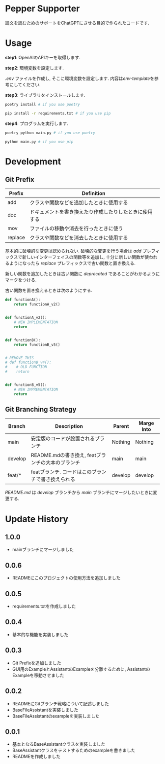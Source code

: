 # Pepper Supporter

論文を読むためのサポートをChatGPTにさせる目的で作られたコードです.

# Usage

**step1**: OpenAIのAPIキーを取得します.

**step2**: 環境変数を設定します.

*.env* ファイルを作成し, そこに環境変数を設定します. 内容は*env-template*を参考にしてください.

**step3**: ライブラリをインストールします.

```bash
poetry install # if you use poetry

pip install -r requirements.txt # if you use pip
```

**step4**: プログラムを実行します.

```bash
poetry python main.py # if you use poetry

python main.py # if you use pip
```

# Development

## Git Prefix

| Prefix  | Definition                  |
|---------|-----------------------------|
| add     | クラスや関数などを追加したときに使用する        |
| doc     | ドキュメントを書き換えたり作成したりしたときに使用する |
| mov     | ファイルの移動や消去を行ったときに使う         |
| replace | クラスや関数などを消去したときに使用する        |

基本的に破壊的な変更は認められない. 破壊的な変更を行う場合は *add* プレフィックスで新しいインターフェイスの関数等を追加し,
十分に新しい関数が使われるようになったら *replace* プレフィックスで古い関数と置き換える.

新しい関数を追加したときは古い関数に *deprecated* であることがわかるようにマークをつける.

古い関数を置き換えるときは次のようにする.

```python
def functionA():
    return functionA_v2()


def functionA_v2():
    # NEW IMPLEMENTATION
    return


def functionB():
    return functionB_v5()


# REMOVE THIS
# def functionB_v4():
#    # OLD FUNCTION
#    return


def functionB_v5():
    # NEW IMPREMENTATION
    return
```

## Git Branching Strategy

| Branch  | Description                      | Parent  | Marge Into |
|---------|----------------------------------|---------|------------|
| main    | 安定版のコードが設置されるブランチ                | Nothing | Nothing    |
| develop | README.mdの書き換え, featブランチの大本のブランチ | main    | main       |
| feat/*  | featブランチ. コードはこのブランチで書き換えられる     | develop | develop    |

*README.md* は *develop* ブランチから *main* ブランチにマージしたいときに変更する.

# Update History

## 1.0.0

- mainブランチにマージしました

## 0.0.6

- READMEにこのプロジェクトの使用方法を追加しました

## 0.0.5

- requirements.txtを作成しました

## 0.0.4

- 基本的な機能を実装しました

## 0.0.3

- Git Prefixを追加しました
- GUI用のExampleとAssistantのExampleを分離するために, AssistantのExampleを移動させました

## 0.0.2

- READMEにGitブランチ戦略について記述しました
- BaseFileAssistantを実装しました
- BaseFileAssistantのexampleを実装しました

## 0.0.1

- 基本となるBaseAssistantクラスを実装しました
- BaseAssistantクラスをテストするためのexampleを書きました
- READMEを作成しました